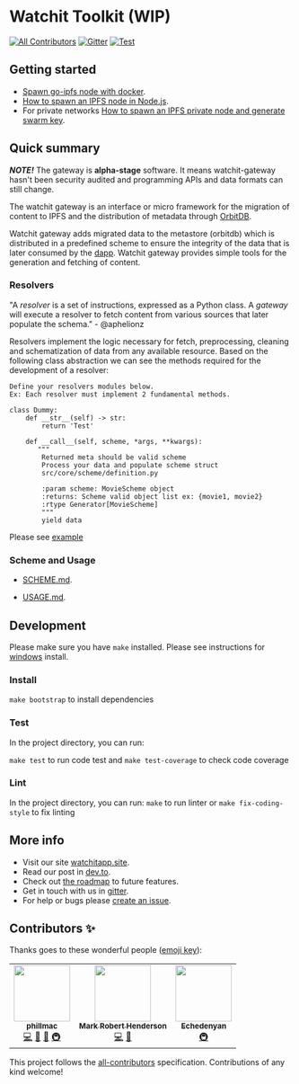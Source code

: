 # Watchit Toolkit (WIP)
[![All Contributors](https://img.shields.io/badge/all_contributors-3-orange.svg?style=flat-square)](#contributors-)
[![Gitter](https://badges.gitter.im/watchit-app/community.svg)](https://gitter.im/watchit-app/community?utm_source=badge&utm_medium=badge&utm_campaign=pr-badge)
[![Test](https://github.com/ZorrillosDev/watchit-toolkit/actions/workflows/test.yml/badge.svg)](https://github.com/ZorrillosDev/watchit-toolkit/actions/workflows/test.yml)

## Getting started
* [Spawn go-ipfs node with docker](https://mrh.io/ipfs_docker/).
* [How to spawn an IPFS node in Node.js](https://mrh.io/2018-01-24-pushing-limits-ipfs-orbitdb/).
* For private networks [How to spawn an IPFS private node and generate swarm key](https://mrh.io/ipfs-private-networks/).

## Quick summary
***NOTE!*** The gateway is **alpha-stage** software. It means watchit-gateway hasn't been security audited and programming APIs and data formats can still change.

The watchit gateway is an interface or micro framework for the migration of content to IPFS and the distribution of
metadata through [OrbitDB](https://orbitdb.org/).

Watchit gateway adds migrated data to the metastore (orbitdb) which is distributed in a predefined scheme to
ensure the integrity of the data that is later consumed by the [dapp](https://github.com/ZorrillosDev/watchit-desktop).
Watchit gateway provides simple tools for the generation and fetching of content.

### Resolvers

"A _resolver_ is a set of instructions, expressed as a Python class. A _gateway_ will execute a resolver to fetch
content from various sources that later populate the schema." - @aphelionz

Resolvers implement the logic necessary for fetch, preprocessing, cleaning and schematization of data from any available
resource. Based on the following class abstraction we can see the methods required for the development of a resolver:

~~~~
Define your resolvers modules below.
Ex: Each resolver must implement 2 fundamental methods.

class Dummy:
    def __str__(self) -> str:
        return 'Test'

    def __call__(self, scheme, *args, **kwargs):
       """
        Returned meta should be valid scheme
        Process your data and populate scheme struct
        src/core/scheme/definition.py
        
        :param scheme: MovieScheme object
        :returns: Scheme valid object list ex: {movie1, movie2}
        :rtype Generator[MovieScheme]
        """
        yield data
~~~~

Please see [example](https://github.com/ZorrillosDev/watchit-gateway/blob/master/resolvers/dummy/dummy.py)

### Scheme and Usage

* [SCHEME.md](https://github.com/ZorrillosDev/watchit-gateway/blob/master/SCHEME.md).

* [USAGE.md](https://github.com/ZorrillosDev/watchit-gateway/blob/master/USAGE.md).


## Development
 Please make sure you have `make` installed. Please see instructions for [windows](http://gnuwin32.sourceforge.net/packages/make.htm) install.

### Install
`make bootstrap` to install dependencies

### Test

In the project directory, you can run:

`make test` to run code test and `make test-coverage` to check code coverage

### Lint

In the project directory, you can run:
`make` to run linter or `make fix-coding-style` to fix linting


##  More info
* Visit our site [watchitapp.site](http://watchitapp.site).
* Read our post in [dev.to](https://dev.to/geolffreym/watchit-2b88).
* Check out [the roadmap](https://github.com/ZorrillosDev/watchit-gateway/projects/1) to future features.
* Get in touch with us in [gitter](https://gitter.im/watchit-app/community).
* For help or bugs please [create an issue](https://github.com/ZorrillosDev/watchit-gateway/issues).


## Contributors ✨

Thanks goes to these wonderful people ([emoji key](https://allcontributors.org/docs/en/emoji-key)):

<!-- ALL-CONTRIBUTORS-LIST:START - Do not remove or modify this section -->
<!-- prettier-ignore-start -->
<!-- markdownlint-disable -->
<table>
  <tr>
    <td align="center"><a href="https://github.com/phillmac"><img src="https://avatars.githubusercontent.com/u/4534835?v=4?s=100" width="100px;" alt=""/><br /><sub><b>phillmac</b></sub></a><br /><a href="https://github.com/ZorrillosDev/watchit-gateway/commits?author=phillmac" title="Code">💻</a> <a href="#userTesting-phillmac" title="User Testing">📓</a> <a href="#ideas-phillmac" title="Ideas, Planning, & Feedback">🤔</a> <a href="#infra-phillmac" title="Infrastructure (Hosting, Build-Tools, etc)">🚇</a></td>
    <td align="center"><a href="http://mrh.io"><img src="https://avatars.githubusercontent.com/u/106148?v=4?s=100" width="100px;" alt=""/><br /><sub><b>Mark Robert Henderson</b></sub></a><br /><a href="https://github.com/ZorrillosDev/watchit-gateway/commits?author=aphelionz" title="Code">💻</a> <a href="#ideas-aphelionz" title="Ideas, Planning, & Feedback">🤔</a></td>
    <td align="center"><a href="https://github.com/EchedeyLR"><img src="https://avatars.githubusercontent.com/u/56733813?v=4?s=100" width="100px;" alt=""/><br /><sub><b>Echedenyan</b></sub></a><br /><a href="#infra-EchedeyLR" title="Infrastructure (Hosting, Build-Tools, etc)">🚇</a></td>
  </tr>
</table>

<!-- markdownlint-restore -->
<!-- prettier-ignore-end -->

<!-- ALL-CONTRIBUTORS-LIST:END -->

This project follows the [all-contributors](https://github.com/all-contributors/all-contributors) specification. Contributions of any kind welcome!
